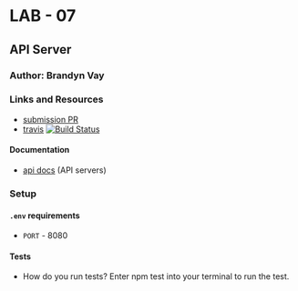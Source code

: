 # LAB - 07

## API Server

### Author: Brandyn Vay

### Links and Resources
* [submission PR](https://github.com/brandyn-vay-401-advanced-javascript/lab-07-api-server/pull/4)
* [travis](https://travis-ci.com/brandyn-vay-401-advanced-javascript/lab-07-api-server)
[![Build Status](https://travis-ci.com/brandyn-vay-401-advanced-javascript/lab-07-api-server.svg?branch=master)](https://travis-ci.com/brandyn-vay-401-advanced-javascript/lab-07-api-server)

#### Documentation
* [api docs](http://xyz.com) (API servers)

### Setup
#### `.env` requirements
* `PORT` - 8080
  
#### Tests
* How do you run tests? Enter npm test into your terminal to run the test.

